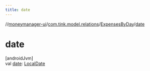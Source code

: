 ```yaml
---
title: date
---
```

//[moneymanager-ui](../../../index.html)/[com.tink.model.relations](../index.html)/[ExpensesByDay](index.html)/[date](date.html)



# date



[androidJvm]\
val [date](date.html): [LocalDate](https://developer.android.com/reference/kotlin/java/time/LocalDate.html)




